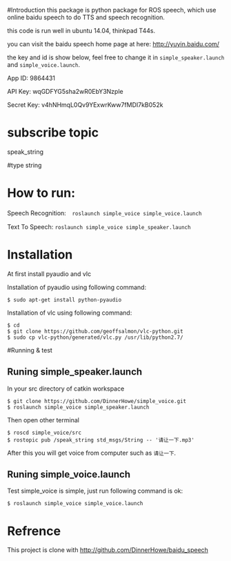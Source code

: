 #Introduction
 this package is python package for ROS speech, which use online baidu speech to do TTS and speech recognition.

 this code is run well in ubuntu 14.04, thinkpad T44s.

 you can visit the baidu speech home page at here: http://yuyin.baidu.com/

 the key and id is show below, feel free to change it in ```simple_speaker.launch``` and ```simple_voice.launch```.


App ID: 9864431

API Key: wqGDFYG5sha2wR0EbY3Nzple

Secret Key: v4hNHmqL0Qv9YExwrKww7fMDI7kB052k

# subscribe topic
speak_string

#type
string

# How to run:

Speech Recognition:　```roslaunch simple_voice simple_voice.launch```

Text To Speech:  ```roslaunch simple_voice simple_speaker.launch```


# Installation

At first install pyaudio and vlc

Installation of pyaudio using following command:
```
$ sudo apt-get install python-pyaudio
```

Installation of vlc using following command:
```
$ cd
$ git clone https://github.com/geoffsalmon/vlc-python.git
$ sudo cp vlc-python/generated/vlc.py /usr/lib/python2.7/
```

#Running & test
## Runing simple_speaker.launch
In your src directory of catkin workspace 
```
$ git clone https://github.com/DinnerHowe/simple_voice.git
$ roslaunch simple_voice simple_speaker.launch
```
Then open other terminal
```
$ roscd simple_voice/src
$ rostopic pub /speak_string std_msgs/String -- '请让一下.mp3'
```
After this you will get voice from computer such as ```请让一下```.

## Runing simple_voice.launch

Test simple_voice is simple, just run following command is ok:
```
$ roslaunch simple_voice simple_voice.launch
```

# Refrence

This project is clone with http://github.com/DinnerHowe/baidu_speech

